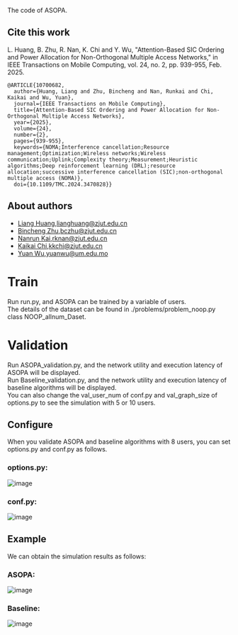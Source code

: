 
The code of ASOPA.
## Cite this work
L. Huang, B. Zhu, R. Nan, K. Chi and Y. Wu, "Attention-Based SIC Ordering and Power Allocation for Non-Orthogonal Multiple Access Networks," in IEEE Transactions on Mobile Computing, vol. 24, no. 2, pp. 939-955, Feb. 2025.
```
@ARTICLE{10700682,
  author={Huang, Liang and Zhu, Bincheng and Nan, Runkai and Chi, Kaikai and Wu, Yuan},
  journal={IEEE Transactions on Mobile Computing}, 
  title={Attention-Based SIC Ordering and Power Allocation for Non-Orthogonal Multiple Access Networks}, 
  year={2025},
  volume={24},
  number={2},
  pages={939-955},
  keywords={NOMA;Interference cancellation;Resource management;Optimization;Wireless networks;Wireless communication;Uplink;Complexity theory;Measurement;Heuristic algorithms;Deep reinforcement learning (DRL);resource allocation;successive interference cancellation (SIC);non-orthogonal multiple access (NOMA)},
  doi={10.1109/TMC.2024.3470828}}
```
## About authors
* [Liang Huang](https://scholar.google.com/citations?user=NifLoZ4AAAAJ),lianghuang@zjut.edu.cn
* [Bincheng Zhu](https://ieeexplore.ieee.org/author/37089420307),bczhu@zjut.edu.cn
* [Nanrun Kai](https://ieeexplore.ieee.org/author/37089596991),rknan@zjut.edu.cn
* [Kaikai Chi](https://scholar.google.com/citations?user=MrdiGtMAAAAJ&hl=en&oi=ao),kkchi@zjut.edu.cn
* [Yuan Wu](https://scholar.google.com/citations?hl=en&user=H1bxY_4AAAAJ),yuanwu@um.edu.mo

# Train
Run run.py, and ASOPA can be trained by a variable of users. <br>
The details of the dataset can be found in ./problems/problem_noop.py class NOOP_allnum_Daset.<br>
# Validation
Run ASOPA_validation.py, and the network utility and execution latency of ASOPA will be displayed. <br>
Run Baseline_validation.py, and the network utility and execution latency of baseline algorithms will be displayed.<br>
You can also change the val_user_num of conf.py and val_graph_size of options.py to see the simulation with 5 or 10 users.

## Configure
When you validate ASOPA and baseline algorithms with 8 users, you can set options.py and conf.py as follows.
### options.py:
![image](https://github.com/user-attachments/assets/90b90963-d782-484c-8012-2d6d3aacf8f2)
### conf.py:
![image](https://github.com/user-attachments/assets/2e928ced-fa09-4cef-9e36-b2856c192355)

## Example
We can obtain the simulation results as follows:
### ASOPA:
![image](https://github.com/user-attachments/assets/f3062470-f106-4437-99f8-747ddd77f9da)
### Baseline:
![image](https://github.com/user-attachments/assets/c682f269-1701-414c-a1cf-b183bfdb9908)

